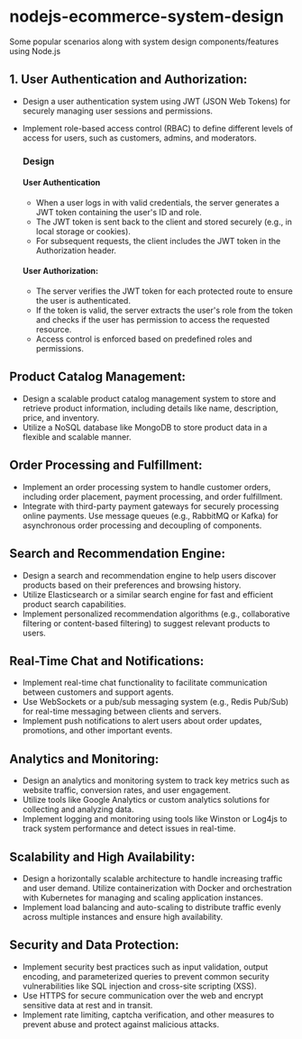 # nodejs-ecommerce-system-design

Some popular scenarios along with system design components/features using Node.js

## 1. User Authentication and Authorization:

- Design a user authentication system using JWT (JSON Web Tokens) for securely managing user sessions and permissions.
- Implement role-based access control (RBAC) to define different levels of access for users, such as customers, admins, and moderators.

  ### Design

  #### User Authentication

  - When a user logs in with valid credentials, the server generates a JWT token containing the user's ID and role.
  - The JWT token is sent back to the client and stored securely (e.g., in local storage or cookies).
  - For subsequent requests, the client includes the JWT token in the Authorization header.

  #### User Authorization:

  - The server verifies the JWT token for each protected route to ensure the user is authenticated.
  - If the token is valid, the server extracts the user's role from the token and checks if the user has permission to access the requested resource.
  - Access control is enforced based on predefined roles and permissions.

## Product Catalog Management:

- Design a scalable product catalog management system to store and retrieve product information, including details like name, description, price, and inventory.
- Utilize a NoSQL database like MongoDB to store product data in a flexible and scalable manner.

## Order Processing and Fulfillment:

- Implement an order processing system to handle customer orders, including order placement, payment processing, and order fulfillment.
- Integrate with third-party payment gateways for securely processing online payments.
  Use message queues (e.g., RabbitMQ or Kafka) for asynchronous order processing and decoupling of components.

## Search and Recommendation Engine:

- Design a search and recommendation engine to help users discover products based on their preferences and browsing history.
- Utilize Elasticsearch or a similar search engine for fast and efficient product search capabilities.
- Implement personalized recommendation algorithms (e.g., collaborative filtering or content-based filtering) to suggest relevant products to users.

## Real-Time Chat and Notifications:

- Implement real-time chat functionality to facilitate communication between customers and support agents.
- Use WebSockets or a pub/sub messaging system (e.g., Redis Pub/Sub) for real-time messaging between clients and servers.
- Implement push notifications to alert users about order updates, promotions, and other important events.

## Analytics and Monitoring:

- Design an analytics and monitoring system to track key metrics such as website traffic, conversion rates, and user engagement.
- Utilize tools like Google Analytics or custom analytics solutions for collecting and analyzing data.
- Implement logging and monitoring using tools like Winston or Log4js to track system performance and detect issues in real-time.

## Scalability and High Availability:

- Design a horizontally scalable architecture to handle increasing traffic and user demand.
  Utilize containerization with Docker and orchestration with Kubernetes for managing and scaling application instances.
- Implement load balancing and auto-scaling to distribute traffic evenly across multiple instances and ensure high availability.

## Security and Data Protection:

- Implement security best practices such as input validation, output encoding, and parameterized queries to prevent common security vulnerabilities like SQL injection and cross-site scripting (XSS).
- Use HTTPS for secure communication over the web and encrypt sensitive data at rest and in transit.
- Implement rate limiting, captcha verification, and other measures to prevent abuse and protect against malicious attacks.

